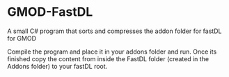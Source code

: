# GMOD-FastDL
A small C# program that sorts and compresses the addon folder for fastDL for GMOD


Compile the program and place it in your addons folder and run.
Once its finished copy the content from inside the FastDL folder (created in the Addons folder) to your fastDL root.
